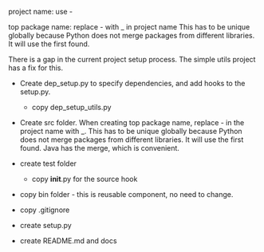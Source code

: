 project name: use -

top package name: replace - with _ in project name
This has to be unique globally because Python does not merge packages from
different libraries. It will use the first found.

There is a gap in the current project setup process. The simple utils project
has a fix for this.
- Create dep_setup.py to specify dependencies, and add hooks to the setup.py.
    - copy dep_setup_utils.py
    
- Create src folder. When creating top package name, replace - in the project
  name with _. This has to be unique globally because Python does not merge 
  packages from different libraries. It will use the first found. Java has the
  merge, which is convenient.
  
- create test folder
    - copy __init__.py for the source hook
    
- copy bin folder - this is reusable component, no need to change.

- copy .gitignore

- create setup.py 

- create README.md and docs

